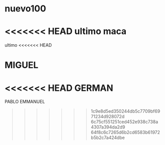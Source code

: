 # nuevo100
<<<<<<< HEAD
ultimo 
maca
=======
ultimo
<<<<<<< HEAD

MIGUEL
=======
<<<<<<< HEAD
GERMAN
=======
PABLO
EMMANUEL
>>>>>>> 1c9e8d5ed350244db5c7709bf6971234d928072d
>>>>>>> 6c75cf551251ced452e938c738a4307a394da2d9
>>>>>>> 64f8c6c7265d6b2cd6583b61972b5b2c7a424dbe
